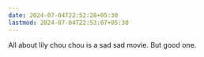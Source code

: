 ```yaml
---
date: 2024-07-04T22:52:28+05:30
lastmod: 2024-07-04T22:53:07+05:30
---
```


All about lily chou chou is a sad sad movie. But good one.
